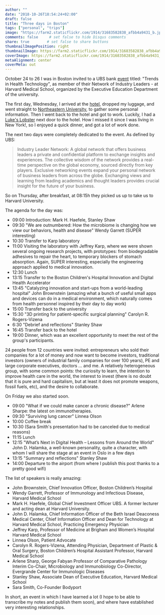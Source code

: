 ```yaml
---
author: ""
date: "2018-10-26T18:54:24+02:00"
draft: false
title: "Three days in Boston"
tags: ["personal", "trips"]
image: "https://farm2.staticflickr.com/1914/31683582838_afbb4a9431_b.jpg"
comments: false     # set false to hide Disqus comments
share: true        # set false to share buttons
thumbnailImagePosition: right
thumbnailImage: https://farm2.staticflickr.com/1914/31683582838_afbb4a9431_b.jpg
coverImage: https://farm2.staticflickr.com/1914/31683582838_afbb4a9431_b.jpg
metaAlignment: center
coverMeta: out
---
```


October 24 to 26 I was in Boston invited to a UBS bank [event](https://uhnw.ubs.com/iln-boston-2018/home/) titled: "Trends in Health Technology", as member of their Network of Industry Leaders - at Harvard Medical School, organized by the Executive Education Department of the university.

<!--more-->

The first day, Wednesday, I arrived at the [hotel](https://www.lenoxhotel.com/), dropped my luggage, and went straight to [Northeastern University](http://www.northeastern.edu/), to gather some personal information. Then I went back to the hotel and got to work. Luckily, I had a [Luke's Lobster](https://www.lukeslobster.com) next door to the hotel. How I missed it since I was living in New York!, so I enjoyed a quick dinner, and got a lot of work done.

The next two days were completely dedicated to the event. As defined by UBS:

> Industry Leader Network: A global network that offers business leaders a private and confidential platform to exchange insights and experiences. The collective wisdom of the network provides a real-time perspective on the global economy, sourced directly from key players. Exclusive networking events expand your personal network of business leaders from across the globe. Exchanging views and learning from leading academics and thought leaders provides crucial insight for the future of your business.

So on Thursday, after breakfast, at 08:15h they picked us up to take us to Harvard University.

The agenda for the day was:

- 09:00 Introduction: Mark H. Haefele, Stanley Shaw
- 09:30 "We are outnumbered: How the microbiome is changing how we view our behaviors, health and disease" Wendy Garrett (SUPER interesting)
- 10:30 Transfer to Karp laboratory
- 11:00 Visiting the laboratory with Jeffrey Karp, where we were shown several ongoing research projects, with prototypes: from biodegradable adhesives to repair the heart, to temporary blockers of stomach absorption. Again, SUPER interesting, especially the engineering approach applied to medical innovation.
- 12:30 Lunch
- 13:15 Transfer to the Boston Children's Hospital Innovation and Digital Health Accelerator
- 13:45 "Catalyzing innovation and start-ups from a world-leading hospital" John Brownstein (amazing what a bunch of useful small apps and devices can do in a medical environment, which naturally comes from health personnel inspired by their day to day work)
- 15:00 Transfer back to the university
- 15:30 "3D printing for patient-specific surgical planning" Carolyn R. Rogers-Vizena
- 6:30 "Debrief and reflections" Stanley Shaw
- 16:45 Transfer back to the hotel
- 19:00 Dinner, which was an excellent opportunity to meet the rest of the group's participants.

24 people from 12 countries were invited: entrepreneurs who sold their companies for a lot of money and now want to become investors, traditional investors (owners of  industrial family companies for over 100 years),  PE and large corporate executives, doctors ... and me. A relatively heterogeneous group, with some common points: the curiosity to learn, the intention to improve health care in the world, the interest to invest (there is no doubt that it is pure and hard capitalism, but at least it does not promote weapons, fossil fuels, etc), and the desire to collaborate.

On Friday we also started soon.

- 09:00 "What if we could make cancer a chronic disease?" Arlene Sharpe: the latest on immunotherapies.
- 09:30 "Surviving lung cancer" Linnea Olson
- 10:00 Coffee break
- 10:30 (Sara Smith's presentation had to be canceled due to medical reasons)
- 11:15 Lunch
- 12:15 "What’s Next in Digital Health – Lessons from Around the World" John D. Halamka, a well-known personality, quite a character, with whom I will share the stage at an event in Oslo in a few days
- 13:15 "Summary and reflections" Stanley Shaw
- 14:00 Departure to the airport (from where I publish this post thanks to a pretty good wifi)

The list of speakers is really amazing:

- John Brownstein, Chief Innovation Officer, Boston Children’s Hospital
- Wendy Garrett, Professor of Immunology and Infectious Disease, Harvard Medical School
- Mark H. Haefele, Global Chief Investment Officer UBS. A former lecturer and acting dean at Harvard University.
- John D. Halamka, Chief Information Officer of the Beth Israel Deaconess Medical Center, Chief Information Officer and Dean for Technology at Harvard Medical School, Practicing Emergency Physician
- Jeffrey Karp, Professor of Medicine at Brigham and Women’s Hospital Harvard Medical School
- Linnea Olson, Patient Advocate
- Carolyn R. Rogers-Vizena, Attending Physician, Department of Plastic & Oral Surgery, Boston Children’s Hospital Assistant Professor, Harvard Medical School
- Arlene Sharp, George Fabyan Professor of Comparative Pathology Interim Co-Chair, Microbiology and Immunobiology Co-Director, Evergrande Center for Immunologic Diseases
- Stanley Shaw, Associate Dean of Executive Education, Harvard Medical School
- Sara Smith, Co-Founder Bodyport

In short, an event in which I have learned a lot (I hope to be able to transcribe my notes and publish them soon), and where have established very interesting relationships.

<div id="flickrembed"></div><div style="position:absolute; top:-70px; display:block; text-align:center; z-index:-1;"></div><script src='https://flickrembed.com/embed_v2.js.php?source=flickr&layout=responsive&input=www.flickr.com/photos/jcortell/albums/72157701248962321&sort=5&by=album&theme=default&scale=fill&limit=100&skin=default&autoplay=true'></script>
